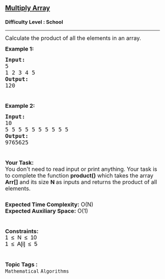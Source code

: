 <h2><a href="https://www.geeksforgeeks.org/problems/multiply-array-1658312632/1?page=5&difficulty=School&sortBy=submissions">Multiply Array</a></h2><h3>Difficulty Level : School</h3><hr><div class="problems_problem_content__Xm_eO"><p><span style="font-size:18px">Calculate the product of all the elements in an array.</span></p>

<p><span style="font-size:18px"><strong>Example 1:</strong></span></p>

<pre><span style="font-size:18px"><strong>Input:</strong>
5
1 2 3 4 5
<strong>Output:</strong>
120</span></pre>

<p>&nbsp;</p>

<p><span style="font-size:18px"><strong>Example 2:</strong></span></p>

<pre><span style="font-size:18px"><strong>Input:</strong>
10
5 5 5 5 5 5 5 5 5 5
<strong>Output:</strong>
9765625</span></pre>

<p>&nbsp;</p>

<p><span style="font-size:18px"><strong>Your Task:&nbsp;&nbsp;</strong><br>
You don't need to read input or print anything. Your task is to complete the function <strong>product()</strong>&nbsp;which takes the array <strong>Arr[]</strong> and its size <strong>N</strong><strong> </strong>as inputs and returns the product of all elements.</span></p>

<p><br>
<span style="font-size:18px"><strong>Expected Time Complexity:</strong> O(N)<br>
<strong>Expected Auxiliary Space:</strong> O(1)</span></p>

<p>&nbsp;</p>

<p><span style="font-size:18px"><strong>Constraints:</strong><br>
<span style="background-color:transparent; color:rgb(0, 0, 0); font-family:arial">1&nbsp; ≤&nbsp; N&nbsp; ≤&nbsp; 10</span><br>
<span style="background-color:transparent; color:rgb(0, 0, 0); font-family:arial">1&nbsp; ≤&nbsp; A[i]&nbsp; ≤&nbsp; 5</span></span></p>
</div><br><p><span style=font-size:18px><strong>Topic Tags : </strong><br><code>Mathematical</code>&nbsp;<code>Algorithms</code>&nbsp;